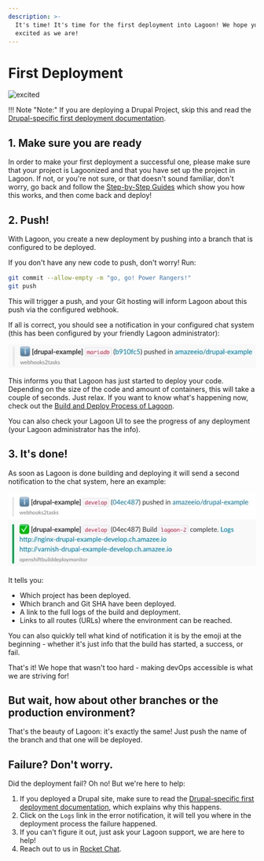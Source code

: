 ```yaml
---
description: >-
  It's time! It's time for the first deployment into Lagoon! We hope you are as
  excited as we are!
---
```


# First Deployment

![excited](https://i.giphy.com/media/7kVRZwYRwF1ok/giphy-downsized.gif)

!!! Note "Note:"
    If you are deploying a Drupal Project, skip this and read the [Drupal-specific first deployment documentation](../drupal/first-deployment-of-drupal.md).

## 1. Make sure you are ready

In order to make your first deployment a successful one, please make sure that your project is Lagoonized and that you have set up the project in Lagoon. If not, or you're not sure, or that doesn't sound familiar, don't worry, go back and follow the [Step-by-Step Guides](setup-project.md) which show you how this works, and then come back and deploy!

## 2. Push!

With Lagoon, you create a new deployment by pushing into a branch that is configured to be deployed.

If you don't have any new code to push, don't worry! Run:

```bash
git commit --allow-empty -m "go, go! Power Rangers!"
git push
```

This will trigger a push, and your Git hosting will inform Lagoon about this push via the configured webhook.

If all is correct, you should see a notification in your configured chat system \(this has been configured by your friendly Lagoon administrator\):

![Slack notification that a push has been made in a Lagoonized repository.](./first_deployment_slack_start.jpg)

This informs you that Lagoon has just started to deploy your code. Depending on the size of the code and amount of containers, this will take a couple of seconds. Just relax. If you want to know what's happening now, check out the [Build and Deploy Process of Lagoon](build-and-deploy-process.md).

You can also check your Lagoon UI to see the progress of any deployment \(your Lagoon administrator has the info\).

## 3. It's done!

As soon as Lagoon is done building and deploying it will send a second notification to the chat system, here an example:

![Slack notification of a successful Lagoon build and deployment.](./first_deployment_slack_2nd_success.jpg)

It tells you:

* Which project has been deployed.
* Which branch and Git SHA have been deployed.
* A link to the full logs of the build and deployment.
* Links to all routes \(URLs\) where the environment can be reached.

You can also quickly tell what kind of notification it is by the emoji at the beginning - whether it's just info that the build has started, a success, or fail.

That's it! We hope that wasn't too hard - making devOps accessible is what we are striving for!

## But wait, how about other branches or the production environment?

That's the beauty of Lagoon: it's exactly the same! Just push the name of the branch and that one will be deployed.

## Failure? Don't worry.

Did the deployment fail? Oh no! But we're here to help:

1. If you deployed a Drupal site, make sure to read the [Drupal-specific first deployment documentation](../drupal/first-deployment-of-drupal.md), which explains why this happens.
2. Click on the `Logs` link in the error notification, it will tell you where in the deployment process the failure happened.
3. If you can't figure it out, just ask your Lagoon support, we are here to help!
4. Reach out to us in [Rocket Chat](https://amazeeio.rocket.chat/home).


